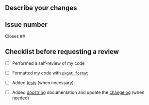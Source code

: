 ## Describe your changes

## Issue number

Closes #X

## Checklist before requesting a review

- [ ] Performed a self-review of my code
- [ ] Formatted my code with [`pkgmt format`](https://ploomber-contributing.readthedocs.io/en/latest/contributing/submitting-pr.html#linting-formatting)
- [ ] Added [tests](https://ploomber-contributing.readthedocs.io/en/latest/contributing/submitting-pr.html#testing) (when necessary).
- [ ] Added [docstring](https://ploomber-contributing.readthedocs.io/en/latest/contributing/submitting-pr.html#documenting-changes-and-new-features) documentation and update the [changelog](https://ploomber-contributing.readthedocs.io/en/latest/contributing/submitting-pr.html#changelog) (when needed)


